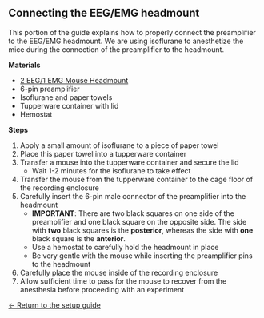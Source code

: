 ## Connecting the EEG/EMG headmount

This portion of the guide explains how to properly connect the preamplifier to
the EEG/EMG headmount. We are using isoflurane to anesthetize the mice during the
connection of the preamplifier to the headmount.

**Materials**
- [2 EEG/1 EMG Mouse Headmount](https://store.pinnaclet.com/products/8201-2-eeg-1-emg-mouse-headmount?variant=12390701727847)
- 6-pin preamplifier
- Isoflurane and paper towels
- Tupperware container with lid
- Hemostat

**Steps**
1. Apply a small amount of isoflurane to a piece of paper towel
2. Place this paper towel into a tupperware container
3. Transfer a mouse into the tupperware container and secure the lid
    * Wait 1-2 minutes for the isoflurane to take effect
4. Transfer the mouse from the tupperware container to the cage floor of the recording enclosure
5. Carefully insert the 6-pin male connector of the preamplifier into the
   headmount
    * **IMPORTANT**: There are two black squares on one side of the preamplifier and one black
      square on the opposite side. The side with **two** black squares is the
      **posterior**, whereas the side with **one** black square is the **anterior**.
    * Use a hemostat to carefully hold the headmount in place
    * Be very gentle with the mouse while inserting the preamplifier pins to the headmount
6. Carefully place the mouse inside of the recording enclosure
7. Allow sufficient time to pass for the mouse to recover from the anesthesia
   before proceeding with an experiment

[← Return to the setup guide](../readme.md#setup-guide)